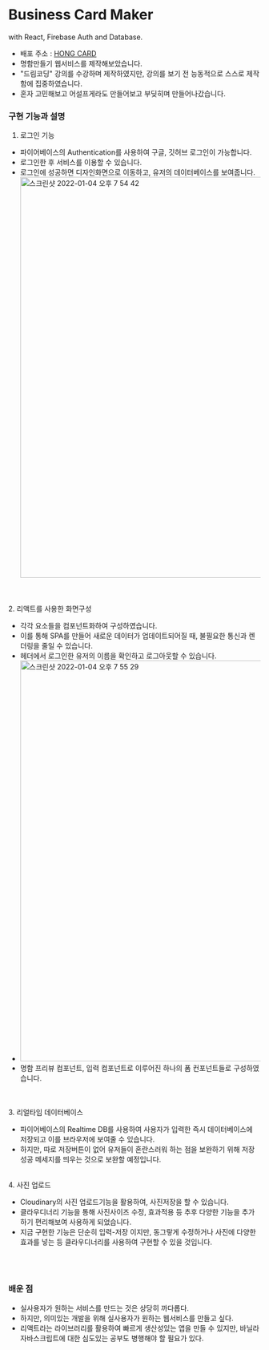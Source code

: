 # Business Card Maker

with React, Firebase Auth and Database.

- 배포 주소 : [HONG CARD](https://hongs-card-maker.netlify.app)
- 명함만들기 웹서비스를 제작해보았습니다.
- "드림코딩" 강의를 수강하며 제작하였지만, 강의를 보기 전 능동적으로 스스로 제작함에 집중하였습니다.
- 혼자 고민해보고 어설프게라도 만들어보고 부딪히며 만들어나갔습니다.
  </br>

### 구현 기능과 설명

1. 로그인 기능

- 파이어베이스의 Authentication를 사용하여 구글, 깃허브 로그인이 가능합니다.
- 로그인한 후 서비스를 이용할 수 있습니다.
- 로그인에 성공하면 디자인화면으로 이동하고, 유저의 데이터베이스를 보여줍니다.
  <img width="800" alt="스크린샷 2022-01-04 오후 7 54 42" src="https://user-images.githubusercontent.com/65804460/148048691-b02b2d65-295e-4e90-b609-cf1be5227ae3.png">

</br>
</br>
2. 리액트를 사용한 화면구성

- 각각 요소들을 컴포넌트화하여 구성하였습니다.
- 이를 통해 SPA를 만들어 새로운 데이터가 업데이트되어질 때, 불필요한 통신과 렌더링을 줄일 수 있습니다.
- 헤더에서 로그인한 유저의 이름을 확인하고 로그아웃할 수 있습니다.
- <img width="800" alt="스크린샷 2022-01-04 오후 7 55 29" src="https://user-images.githubusercontent.com/65804460/148048795-b024d63a-2947-42b5-a173-d57929af822b.png">
- 명함 프리뷰 컴포넌트, 입력 컴포넌트로 이루어진 하나의 폼 컨포넌트들로 구성하였습니다.

</br>
</br>
3. 리얼타임 데이터베이스

- 파이어베이스의 Realtime DB를 사용하여 사용자가 입력한 즉시 데이터베이스에 저장되고 이를 브라우저에 보여줄 수 있습니다.
- 하지만, 따로 저장버튼이 없어 유저들이 혼란스러워 하는 점을 보완하기 위해 저장성공 메세지를 띄우는 것으로 보완할 예정입니다.

</br>
4. 사진 업로드

- Cloudinary의 사진 업로드기능을 활용하여, 사진저장을 할 수 있습니다.
- 클라우디너리 기능을 통해 사진사이즈 수정, 효과적용 등 추후 다양한 기능을 추가하기 편리해보여 사용하게 되었습니다.
- 지금 구현한 기능은 단순히 입력-저장 이지만, 동그랗게 수정하거나 사진에 다양한 효과를 넣는 등 클라우디너리를 사용하여 구현할 수 있을 것입니다.

</br>
</br>

### 배운 점

- 실사용자가 원하는 서비스를 만드는 것은 상당히 까다롭다.
- 하지만, 의미있는 개발을 위해 실사용자가 원하는 웹서비스를 만들고 싶다.
- 리액트라는 라이브러리를 활용하여 빠르게 생산성있는 앱을 만들 수 있지만, 바닐라자바스크립트에 대한 심도있는 공부도 병행해야 할 필요가 있다.

</br>
</br>
